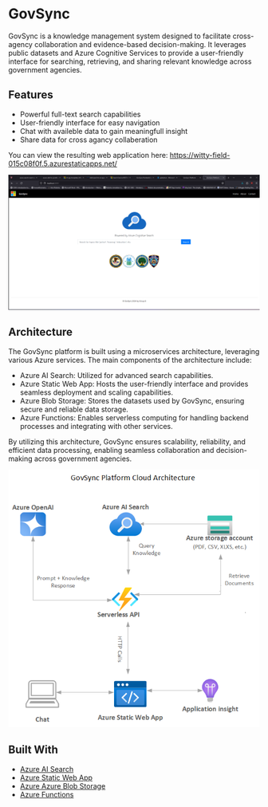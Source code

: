 # GovSync

GovSync is a knowledge management system designed to facilitate cross-agency collaboration and evidence-based decision-making. It leverages public datasets and Azure Cognitive Services to provide a user-friendly interface for searching, retrieving, and sharing relevant knowledge across government agencies.
## Features

- Powerful full-text search capabilities
- User-friendly interface for easy navigation
- Chat with availeble data to gain meaningfull insight
- Share data for cross agancy collaberation  

You can view the resulting web application here: https://witty-field-015c08f0f.5.azurestaticapps.net/

![Screenshot of web app](./images/langing-page.png)




## Architecture

The GovSync platform is built using a microservices architecture, leveraging various Azure services. The main components of the architecture include:

- Azure AI Search: Utilized for advanced search capabilities.
- Azure Static Web App: Hosts the user-friendly interface and provides seamless deployment and scaling capabilities.
- Azure Blob Storage: Stores the datasets used by GovSync, ensuring secure and reliable data storage.
- Azure Functions: Enables serverless computing for handling backend processes and integrating with other services.

By utilizing this architecture, GovSync ensures scalability, reliability, and efficient data processing, enabling seamless collaboration and decision-making across government agencies.

![Cloud Architecture](./images/GovSync-Architecture-Cloud.png)


## Built With

* [Azure AI Search](https://learn.microsoft.com/en-us/azure/search/search-what-is-azure-search)
* [Azure Static Web App](https://azure.microsoft.com/en-us/products/app-service/static)
* [Azure Azure Blob Storage](https://azure.microsoft.com/en-us/pricing/details/storage/blobs/)
* [Azure Functions](https://azure.microsoft.com/en-us/products/functions/)




